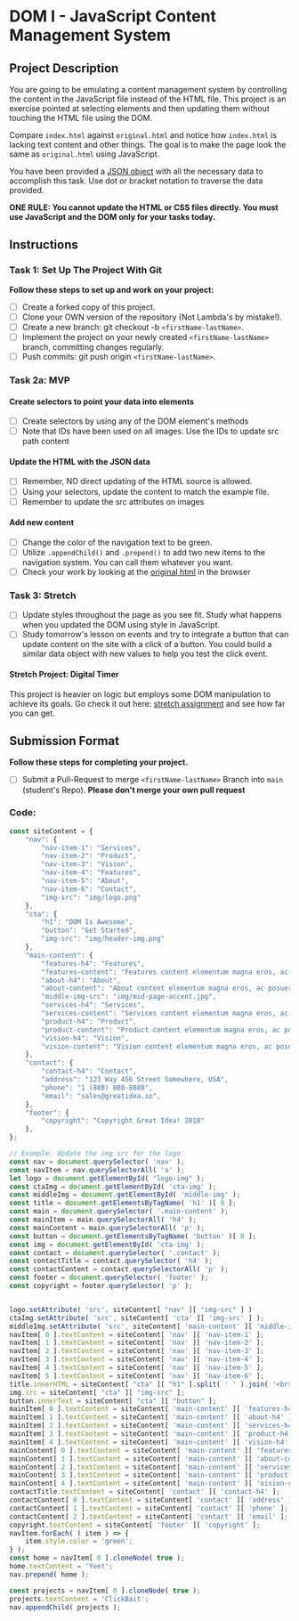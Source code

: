 # DOM I - JavaScript Content Management System

## Project Description

You are going to be emulating a content management system by controlling the content in the JavaScript file instead of the HTML file. This project is an exercise pointed at selecting elements and then updating them without touching the HTML file using the DOM.

Compare `index.html` against `original.html` and notice how `index.html` is lacking text content and other things. The goal is to make the page look the same as `original.html` using JavaScript.

You have been provided a [JSON object](js/index.js) with all the necessary data to accomplish this task.  Use dot or bracket notation to traverse the data provided.

**ONE RULE: You cannot update the HTML or CSS files directly.  You must use JavaScript and the DOM only for your tasks today.**

## Instructions

### Task 1: Set Up The Project With Git

**Follow these steps to set up and work on your project:**

* [ ] Create a forked copy of this project.
* [ ] Clone your OWN version of the repository (Not Lambda's by mistake!).
* [ ] Create a new branch: git checkout -b `<firstName-lastName>`.
* [ ] Implement the project on your newly created `<firstName-lastName>` branch, committing changes regularly.
* [ ] Push commits: git push origin `<firstName-lastName>`.

### Task 2a: MVP

#### Create selectors to point your data into elements

* [ ] Create selectors by using any of the DOM element's methods
* [ ] Note that IDs have been used on all images. Use the IDs to update src path content

#### Update the HTML with the JSON data

* [ ] Remember, NO direct updating of the HTML source is allowed.
* [ ] Using your selectors, update the content to match the example file.
* [ ] Remember to update the src attributes on images

#### Add new content

* [ ] Change the color of the navigation text to be green.
* [ ] Utilize `.appendChild()` and `.prepend()` to add two new items to the navigation system. You can call them whatever you want.
* [ ] Check your work by looking at the [original html](original.html) in the browser

### Task 3: Stretch

* [ ] Update styles throughout the page as you see fit. Study what happens when you updated the DOM using style in JavaScript.  
* [ ] Study tomorrow's lesson on events and try to integrate a button that can update content on the site with a click of a button.  You could build a similar data object with new values to help you test the click event.

#### Stretch Project: Digital Timer

This project is heavier on logic but employs some DOM manipulation to achieve its goals.  Go check it out here: [stretch assignment](stretch-assignment) and see how far you can get.

## Submission Format

**Follow these steps for completing your project.**

* [ ] Submit a Pull-Request to merge `<firstName-lastName>` Branch into `main` (student's  Repo). **Please don't merge your own pull request**






### Code:


```js
const siteContent = {
    "nav": {
        "nav-item-1": "Services",
        "nav-item-2": "Product",
        "nav-item-3": "Vision",
        "nav-item-4": "Features",
        "nav-item-5": "About",
        "nav-item-6": "Contact",
        "img-src": "img/logo.png"
    },
    "cta": {
        "h1": "DOM Is Awesome",
        "button": "Get Started",
        "img-src": "img/header-img.png"
    },
    "main-content": {
        "features-h4": "Features",
        "features-content": "Features content elementum magna eros, ac posuere elvit tempus et. Suspendisse vel tempus odio, in interdutm nisi. Suspendisse eu ornare nisl. Nullam convallis augue justo, at imperdiet metus scelerisque quis.",
        "about-h4": "About",
        "about-content": "About content elementum magna eros, ac posuere elvit tempus et. Suspendisse vel tempus odio, in interdutm nisi. Suspendisse eu ornare nisl. Nullam convallis augue justo, at imperdiet metus scelerisque quis.",
        "middle-img-src": "img/mid-page-accent.jpg",
        "services-h4": "Services",
        "services-content": "Services content elementum magna eros, ac posuere elvit tempus et. Suspendisse vel tempus odio, in interdutm nisi. Suspendisse eu ornare nisl. Nullam convallis augue justo, at imperdiet metus scelerisque quis.",
        "product-h4": "Product",
        "product-content": "Product content elementum magna eros, ac posuere elvit tempus et. Suspendisse vel tempus odio, in interdutm nisi. Suspendisse eu ornare nisl. Nullam convallis augue justo, at imperdiet metus scelerisque quis.",
        "vision-h4": "Vision",
        "vision-content": "Vision content elementum magna eros, ac posuere elvit tempus et. Suspendisse vel tempus odio, in interdutm nisi. Suspendisse eu ornare nisl. Nullam convallis augue justo, at imperdiet metus scelerisque quis.",
    },
    "contact": {
        "contact-h4": "Contact",
        "address": "123 Way 456 Street Somewhere, USA",
        "phone": "1 (888) 888-8888",
        "email": "sales@greatidea.io",
    },
    "footer": {
        "copyright": "Copyright Great Idea! 2018"
    },
};

// Example: Update the img src for the logo
const nav = document.querySelector( 'nav' );
const navItem = nav.querySelectorAll( 'a' );
let logo = document.getElementById( "logo-img" );
const ctaImg = document.getElementById( 'cta-img' );
const middleImg = document.getElementById( 'middle-img' );
const title = document.getElementsByTagName( 'h1' )[ 0 ];
const main = document.querySelector( '.main-content' );
const mainItem = main.querySelectorAll( 'h4' );
const mainContent = main.querySelectorAll( 'p' );
const button = document.getElementsByTagName( 'button' )[ 0 ];
const img = document.getElementById( 'cta-img' );
const contact = document.querySelector( '.contact' );
const contactTitle = contact.querySelector( 'h4' );
const contactContent = contact.querySelectorAll( 'p' );
const footer = document.querySelector( 'footer' );
const copyright = footer.querySelector( 'p' );


logo.setAttribute( 'src', siteContent[ "nav" ][ "img-src" ] )
ctaImg.setAttribute( 'src', siteContent[ 'cta' ][ 'img-src' ] );
middleImg.setAttribute( 'src', siteContent[ 'main-content' ][ 'middle-img-src' ] );
navItem[ 0 ].textContent = siteContent[ 'nav' ][ 'nav-item-1' ];
navItem[ 1 ].textContent = siteContent[ 'nav' ][ 'nav-item-2' ];
navItem[ 2 ].textContent = siteContent[ 'nav' ][ 'nav-item-3' ];
navItem[ 3 ].textContent = siteContent[ 'nav' ][ 'nav-item-4' ];
navItem[ 4 ].textContent = siteContent[ 'nav' ][ 'nav-item-5' ];
navItem[ 5 ].textContent = siteContent[ 'nav' ][ 'nav-item-6' ];
title.innerHTML = siteContent[ "cta" ][ "h1" ].split( ' ' ).join( '<br>' );
img.src = siteContent[ "cta" ][ "img-src" ];
button.innerText = siteContent[ "cta" ][ "button" ];
mainItem[ 0 ].textContent = siteContent[ 'main-content' ][ 'features-h4' ];
mainItem[ 1 ].textContent = siteContent[ 'main-content' ][ 'about-h4' ];
mainItem[ 2 ].textContent = siteContent[ 'main-content' ][ 'services-h4' ];
mainItem[ 3 ].textContent = siteContent[ 'main-content' ][ 'product-h4' ];
mainItem[ 4 ].textContent = siteContent[ 'main-content' ][ 'vision-h4' ];
mainContent[ 0 ].textContent = siteContent[ 'main-content' ][ 'features-content' ];
mainContent[ 1 ].textContent = siteContent[ 'main-content' ][ 'about-content' ];
mainContent[ 2 ].textContent = siteContent[ 'main-content' ][ 'services-content' ];
mainContent[ 3 ].textContent = siteContent[ 'main-content' ][ 'product-content' ];
mainContent[ 4 ].textContent = siteContent[ 'main-content' ][ 'vision-content' ];
contactTitle.textContent = siteContent[ 'contact' ][ 'contact-h4' ];
contactContent[ 0 ].textContent = siteContent[ 'contact' ][ 'address' ];
contactContent[ 1 ].textContent = siteContent[ 'contact' ][ 'phone' ];
contactContent[ 2 ].textContent = siteContent[ 'contact' ][ 'email' ];
copyright.textContent = siteContent[ 'footer' ][ 'copyright' ];
navItem.forEach( ( item ) => {
    item.style.color = 'green';
} );
const home = navItem[ 0 ].cloneNode( true );
home.textContent = 'Yeet';
nav.prepend( home );

const projects = navItem[ 0 ].cloneNode( true );
projects.textContent = 'ClickBait';
nav.appendChild( projects );





```
